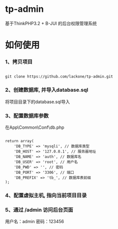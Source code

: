 # tp-admin
基于ThinkPHP3.2 + B-JUI 的后台权限管理系统

# 如何使用

### 1、拷贝项目
<code>
git clone https://github.com/lackone/tp-admin.git
</code>

### 2、创建数据库, 并导入database.sql
将项目目录下的database.sql导入

### 3、配置数据库参数
在App\Common\Conf\db.php

<code>
return array(
    'DB_TYPE' => 'mysqli', // 数据库类型
    'DB_HOST' => '127.0.0.1', // 服务器地址
    'DB_NAME' => 'auth', // 数据库名
    'DB_USER' => 'root', // 用户名
    'DB_PWD' => '', // 密码
    'DB_PORT' => '3306', // 端口
    'DB_PREFIX' => 'tb_', // 数据库表前缀
);
</code>

### 4、配置虚拟主机, 指向当前项目目录

### 5、通过 /admin 访问后台页面
用户名：admin
密码：123456


